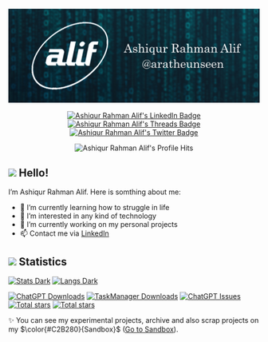 ![Header](https://github.com/aratheunseen/aratheunseen/blob/master/src/header.jpg "Header")

<div id="badges" align=center>
  <a href="https://www.linkedin.com/in/aratheunseen">
    <img src="https://img.shields.io/badge/LinkedIn-blue?style=for-the-badge&logo=linkedin&logoColor=white" alt="Ashiqur Rahman Alif's LinkedIn Badge"/>
  </a>
  <a href="httpps://threads.net/@aratheunseen">
    <img src="https://img.shields.io/badge/Threads-black?style=for-the-badge&logo=threads&logoColor=white" alt="Ashiqur Rahman Alif's Threads Badge"/>
  </a>
  <a href="httpps://twitter.com/@aratheunseen">
    <img src="https://img.shields.io/badge/Twitter-blue?style=for-the-badge&logo=twitter&logoColor=white" alt="Ashiqur Rahman Alif's Twitter Badge"/>
  </a>
</div>
<p align=center>
<img src="https://komarev.com/ghpvc/?username=aratheunseen&style=flat-square&color=blue" alt="Ashiqur Rahman Alif's Profile Hits"/>
</p>

## <img src="https://github.com/aratheunseen/aratheunseen/assets/62181222/8b256daf-19e7-4dbc-8aa5-92bf5b100abe" width="30px"> Hello!


I’m Ashiqur Rahman Alif. Here is somthing about me:

- 🌱 I’m currently learning how to struggle in life
- 👀 I’m interested in any kind of technology
- 🔬 I’m currently working on my personal projects
- 📫 Contact me via [LinkedIn](https://www.linkedin.com/in/aratheunseen)

<!--
## <img src="https://github.com/aratheunseen/aratheunseen/assets/62181222/18030772-29bb-424a-b2c4-6ae05a4a5baa" width="40px"> Skills
```json
{
  "programming" : ["ython","c++"],
  ""
}
```
-->

## <img src="https://github.com/aratheunseen/aratheunseen/assets/62181222/a0027409-548d-4da8-b129-f421f5afb638" width="35px"> Statistics

<a href="#">![Stats Dark](https://github-readme-stats.vercel.app/api?username=aratheunseen&show_icons=true&hide=&show=reviews,discussions_answered&theme=transparent)</a>
<a href="#">![Langs Dark](https://github-readme-stats.vercel.app/api/top-langs/?username=aratheunseen&theme=transparent&hide_progress=false&layout=donut&langs_count=6&size_weight=0.5&count_weight=0.5&hide=CMake)</a>

<a href="https://github.com/aratheunseen/ChatGPT-app/releases/download/v1.0.0%2B1/ChatGPT-v1.0.0.apk">![ChatGPT Downloads](https://img.shields.io/github/downloads/aratheunseen/chatgpt/total?logo=android&label=ChatGPT&color=0E972D)</a>
<a href="https://github.com/aratheunseen/task-manager/releases/download/android/todo-android.apk">![TaskManager Downloads](https://img.shields.io/github/downloads/aratheunseen/task-manager/total?logo=android&label=TaskManager&color=0E972D)</a>
<a href="#">![ChatGPT Issues](https://img.shields.io/github/issues/aratheunseen/chatgpt?label=Issues)</a>
<a href="#">![Total stars](https://img.shields.io/github/stars/aratheunseen?logo=star&label=Unseen%20Stars)</a>
<a href="#">![Total stars](https://img.shields.io/github/stars/aragle?logo=star&label=SandBox%20Stars)</a>

✨ You can see my experimental projects, archive and also scrap projects on my $\color{#C2B280}{Sandbox}$ ([Go to Sandbox](https://github.com/aragle)).
